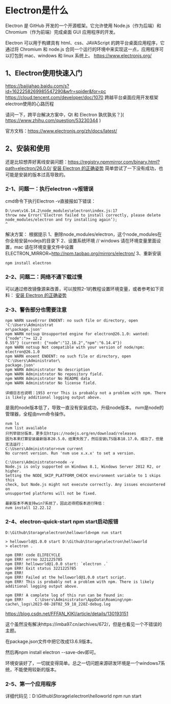 # Electron是什么
Electron 是 GitHub 开发的一个开源框架。它允许使用 Node.js（作为后端）和 Chromium（作为前端）完成桌面 GUI 应用程序的开发。

Electron 可以用于构建具有 html、css、JAVAScript 的跨平台桌面应用程序，它通过将 Chromium 和 node.js 合同一个运行的环境中来实现这一点，应用程序可以打包到 mac、windows 和 linux 系统上。
https://www.electronjs.org/

## 1、Electron使用快速入门
https://baijiahao.baidu.com/s?id=1622258269985547290&wfr=spider&for=pc 
https://cloud.tencent.com/developer/doc/1070 
跨越平台桌面应用开发框架electron使用的心路历程

请问一下，跨平台解决方案中，Qt 和 Electron 孰优孰劣？]( https://www.zhihu.com/question/53230344 )

官方文档：https://www.electronjs.org/zh/docs/latest/

## 2、安装和使用
还是比较想弄好离线安装问题：https://registry.npmmirror.com/binary.html?path=electron/26.0.0/
[安装 Electron 的正确姿势](https://blog.csdn.net/qq_39124701/article/details/128299948)
简单尝试了一下没有成功，也可能是安装的版本过高导致的。

### 2-1、问题一：执行electron -v报错误
cmd命令下执行Electron -v直接报如下错误：
```
D:\nvm\v16.14.2\node_modules\electron\index.js:17
throw new Error(‘Electron failed to install correctly, please delete node_modules/electron and try installing again’);
^
```

解决方案：
根据提示
1、删除node_modules/electron，这个node_modules在你全局安装nodejs的目录下
2、设置系统环境
// windows 请在环境变量里面设置，mac 请在环境变量文件中设置
ELECTRON_MIRROR=http://npm.taobao.org/mirrors/electron/
3、重新安装
```
npm install electron
```

### 2-2、问题二：网络不通下载过慢
可以通过修改镜像源来改善，可以按照2-1的教程设置环境变量，或者参考如下资料：
[安装 Electron 的正确姿势](https://blog.csdn.net/qq_39124701/article/details/128299948)

### 2-3、警告部分也需要注意
```
npm WARN saveError ENOENT: no such file or directory, open 'C:\Users\Administrat
or\package.json'
npm WARN notsup Unsupported engine for electron@26.1.0: wanted: {"node":">= 12.2
0.55"} (current: {"node":"12.16.2","npm":"6.14.4"})
npm WARN notsup Not compatible with your version of node/npm: electron@26.1.0
npm WARN enoent ENOENT: no such file or directory, open 'C:\Users\Administrator\
package.json'
npm WARN Administrator No description
npm WARN Administrator No repository field.
npm WARN Administrator No README data
npm WARN Administrator No license field.

详细日志也说明：1953 error This is probably not a problem with npm. There is likely additional logging output above.
```
是我的node版本低了，导致一直没有安装成功，升级node版本。
nvm是node的管理器，全程由nvm命令操作。
```
nvm ls
nvm list available
只列举部分版本，更多见https://nodejs.org/en/download/releases
因为本来打算安装最新版本20.5.0，结果失败了，然后安装LTS版本18.17.0，成功了，但是无法运行：
C:\Users\Administrator>nvm current
No current version. Run 'nvm use x.x.x' to set a version.

C:\Users\Administrator>node -v
Node.js is only supported on Windows 8.1, Windows Server 2012 R2, or higher.
Setting the NODE_SKIP_PLATFORM_CHECK environment variable to 1 skips this
check, but Node.js might not execute correctly. Any issues encountered on
unsupported platforms will not be fixed.

最新版本不再支持win7系统了，因此还得把版本进行降低：
nvm install 12.22.12
```

### 2-4、electron-quick-start npm start启动报错
```
D:\Github\Storage\electron\helloworld>npm run start

> helloworld@1.0.0 start D:\Github\Storage\electron\helloworld
> electron .

npm ERR! code ELIFECYCLE
npm ERR! errno 3221225785
npm ERR! helloworld@1.0.0 start: `electron .`
npm ERR! Exit status 3221225785
npm ERR!
npm ERR! Failed at the helloworld@1.0.0 start script.
npm ERR! This is probably not a problem with npm. There is likely additional logging output above.

npm ERR! A complete log of this run can be found in:
npm ERR!     C:\Users\Administrator\AppData\Roaming\npm-cache\_logs\2023-08-28T02_59_18_228Z-debug.log
```
https://blog.csdn.net/FFFAN_KIKI/article/details/130193151

这个虽然没有解决https://imba97.cn/archives/672/，但是也看见一个不错误的主题。

在package.json文件中把它改成13.6.9版本。

然后再npm install electron --save-dev即可。

环境安装好了，一切就变得简单。总之一切问题来源研发环境是一个windows7系统，不能使用较新的版本。

### 2-5、第一个应用程序
详细代码见：D:\Github\Storage\electron\helloworld
npm run start




